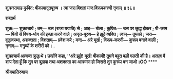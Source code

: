 **शुक्रस्तमाह कुपित: षीकामानृतपूरुष ।** **त्वां जरा विशतां मन्द विरूपकरणी नृणाम् ॥ ३६॥** 

**शब्दार्थ** 

**शुक्र:—** **शुक्राचार्य** **; तम्—** **उस (राजा ययाति) से** **; आह—** **बोला** **; कुपित:—** **उस पर क्रुद्ध होकर** **; षी-काम—** **षियों से विषय-भोग** **की इच्छा करने वाले** **; अनृत-पूरुष—** **हे झूठे व्यक्ति** **; त्वाम्—** **तुमको** **; जरा—** **वृद्धावस्था, अशक्तता** **; विशताम्—** **प्रवेश करे** **; मन्द—** **अरे** **मूर्ख** **; विरूप-करणी—** **कुरूप बनाने वाली** **; नृणाम्—** **मनुष्यों के शरीरों को।** **.** 

**शुक्राचार्य अत्यन्त क्रुद्ध थे। उन्होंने कहा, ''अरे झूठे! मूर्ख! षीकामी! तुमने बहुत बड़ी गलती** **की है। अतएव मैं शाप देता हूँ कि तुम पर बुढ़ापा तथा अशक्तता का आक्रमण हो जिससे तुम कुरूप** **बन जाओ।ÓÓ** **** 

**श्रीययातिरुवाच** 